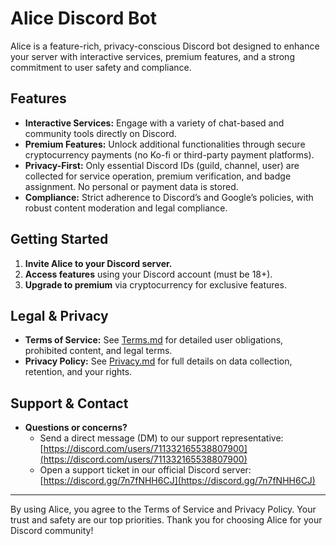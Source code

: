 # Alice Discord Bot

Alice is a feature-rich, privacy-conscious Discord bot designed to enhance your server with interactive services, premium features, and a strong commitment to user safety and compliance.

## Features
- **Interactive Services:** Engage with a variety of chat-based and community tools directly on Discord.
- **Premium Features:** Unlock additional functionalities through secure cryptocurrency payments (no Ko-fi or third-party payment platforms).
- **Privacy-First:** Only essential Discord IDs (guild, channel, user) are collected for service operation, premium verification, and badge assignment. No personal or payment data is stored.
- **Compliance:** Strict adherence to Discord’s and Google’s policies, with robust content moderation and legal compliance.

## Getting Started
1. **Invite Alice to your Discord server.**
2. **Access features** using your Discord account (must be 18+).
3. **Upgrade to premium** via cryptocurrency for exclusive features.

## Legal & Privacy
- **Terms of Service:** See [Terms.md](./Terms.md) for detailed user obligations, prohibited content, and legal terms.
- **Privacy Policy:** See [Privacy.md](./Privacy.md) for full details on data collection, retention, and your rights.

## Support & Contact
- **Questions or concerns?**
  - Send a direct message (DM) to our support representative: [https://discord.com/users/711332165538807900](https://discord.com/users/711332165538807900)
  - Open a support ticket in our official Discord server: [https://discord.gg/7n7fNHH6CJ](https://discord.gg/7n7fNHH6CJ)

---

By using Alice, you agree to the Terms of Service and Privacy Policy. Your trust and safety are our top priorities. Thank you for choosing Alice for your Discord community!
